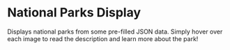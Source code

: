 # National Parks Display
Displays national parks from some pre-filled JSON data. 
Simply hover over each image to read the description and learn more about the park! 
